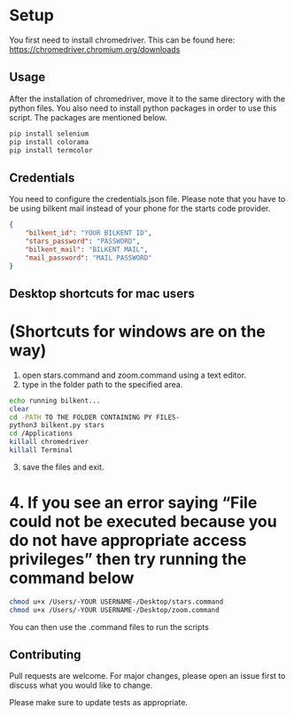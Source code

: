 # Setup

You first need to install chromedriver.
This can be found here:
https://chromedriver.chromium.org/downloads

## Usage

After the installation of chromedriver, move it to the same directory with the python files. You also need to install python packages in order to use this script. The packages are mentioned below.

```bash
pip install selenium
pip install colorama
pip install termcolor
```

## Credentials
You need to configure the credentials.json file.
Please note that you have to be using bilkent mail instead of your phone for the starts code provider.

```json
{
    "bilkent_id": "YOUR BILKENT ID",
    "stars_password": "PASSWORD",
    "bilkent_mail": "BILKENT MAIL",
    "mail_password": "MAIL PASSWORD"
}

```

## Desktop shortcuts for mac users 
# (Shortcuts for windows are on the way)
1. open stars.command and zoom.command using a text editor.
2. type in the folder path to the specified area.
```zsh
echo running bilkent...
clear
cd -PATH TO THE FOLDER CONTAINING PY FILES-
python3 bilkent.py stars
cd /Applications
killall chromedriver
killall Terminal
```
3. save the files and exit.
# 4. If you see an error saying “File could not be executed because you do not have appropriate access privileges” then try running the command below
```zsh
chmod u+x /Users/-YOUR USERNAME-/Desktop/stars.command
chmod u+x /Users/-YOUR USERNAME-/Desktop/zoom.command
```
You can then use the .command files to run the scripts

## Contributing
Pull requests are welcome. For major changes, please open an issue first to discuss what you would like to change.

Please make sure to update tests as appropriate.
